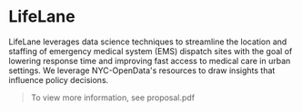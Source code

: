 # LifeLane
LifeLane leverages data science techniques to streamline the location and staffing of emergency medical system (EMS) dispatch sites with the goal of lowering response time and improving fast access to medical care in urban settings. We leverage NYC-OpenData's resources to draw insights that influence policy decisions.
> To view more information, see proposal.pdf
